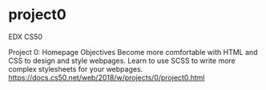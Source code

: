 # project0
EDX CS50

Project 0: Homepage
Objectives
Become more comfortable with HTML and CSS to design and style webpages.
Learn to use SCSS to write more complex stylesheets for your webpages.
https://docs.cs50.net/web/2018/w/projects/0/project0.html